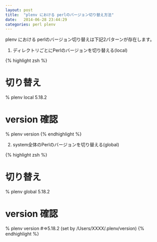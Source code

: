 ```yaml
---
layout: post
title:  "plenv における perlのバージョン切り替え方法"
date:   2014-06-28 23:44:29
categories: perl plenv
---
```


plenv における perlのバージョン切り替えは下記2パターンが存在します。

1. ディレクトリごとにPerlのバージョンを切り替える(local)

{% highlight zsh %}
# 切り替え
% plenv local 5.18.2
# version 確認
% plenv version
{% endhighlight %}

2. system全体のPerlのバージョンを切り替える(global)

{% highlight zsh %}
# 切り替え
% plenv global 5.18.2
# version 確認
% plenv version
#=>5.18.2 (set by /Users/XXXX/.plenv/version)
{% endhighlight %}


